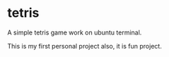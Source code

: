 # tetris
A simple tetris game work on ubuntu terminal.

This is my first personal project also, it is fun project.
